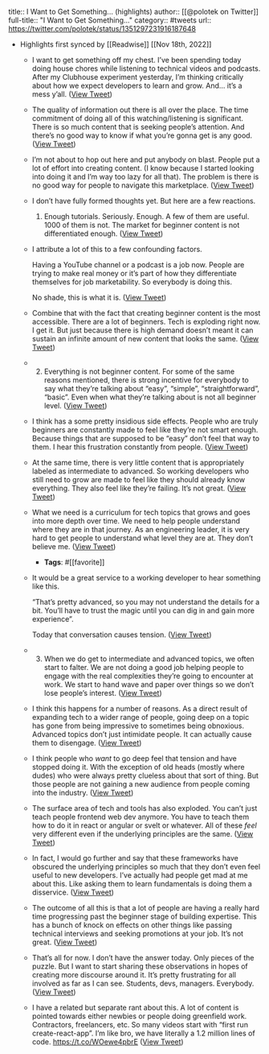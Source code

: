 title:: I Want to Get Something... (highlights)
author:: [[@polotek on Twitter]]
full-title:: "I Want to Get Something..."
category:: #tweets
url:: https://twitter.com/polotek/status/1351297231916187648

- Highlights first synced by [[Readwise]] [[Nov 18th, 2022]]
	- I want to get something off my chest. I’ve been spending today doing house chores while listening to technical videos and podcasts. After my Clubhouse experiment yesterday, I’m thinking critically about how we expect developers to learn and grow. And... it’s a mess y’all. ([View Tweet](https://twitter.com/polotek/status/1351297231916187648))
	- The quality of information out there is all over the place. The time commitment of doing all of this watching/listening is significant. There is so much content that is seeking people’s attention. And there’s no good way to know if what you’re gonna get is any good. ([View Tweet](https://twitter.com/polotek/status/1351298038296268800))
	- I’m not about to hop out here and put anybody on blast. People put a lot of effort into creating content. (I know because I started looking into doing it and I’m way too lazy for all that). The problem is there is no good way for people to navigate this marketplace. ([View Tweet](https://twitter.com/polotek/status/1351298800158007300))
	- I don’t have fully formed thoughts yet. But here are a few reactions.
	  
	  1. Enough tutorials. Seriously. Enough. A few of them are useful. 1000 of them is not. The market for beginner content is not differentiated enough. ([View Tweet](https://twitter.com/polotek/status/1351299672267059203))
	- I attribute a lot of this to a few confounding factors.
	  
	  Having a YouTube channel or a podcast is a job now. People are trying to make real money or it’s part of how they differentiate themselves for job marketability. So everybody is doing this.
	  
	  No shade, this is what it is. ([View Tweet](https://twitter.com/polotek/status/1351300197289058304))
	- Combine that with the fact that creating beginner content is the most accessible. There are a lot of beginners. Tech is exploding right now. I get it. But just because there is high demand doesn’t meant it can sustain an infinite amount of new content that looks the same. ([View Tweet](https://twitter.com/polotek/status/1351300661858615297))
	- 2. Everything is not beginner content. For some of the same reasons mentioned, there is strong incentive for everybody to say what they’re talking about “easy”, “simple”, “straightforward”, “basic”. Even when what they’re talking about is not all beginner level. ([View Tweet](https://twitter.com/polotek/status/1351301502355181571))
	- I think has a some pretty insidious side effects. People who are truly beginners are constantly made to feel like they’re not smart enough. Because things that are supposed to be “easy” don’t feel that way to them. I hear this frustration constantly from people. ([View Tweet](https://twitter.com/polotek/status/1351301962130575361))
	- At the same time, there is very little content that is appropriately labeled as intermediate to advanced. So working developers who still need to grow are made to feel like they should already know everything. They also feel like they’re failing. It’s not great. ([View Tweet](https://twitter.com/polotek/status/1351302353626906625))
	- What we need is a curriculum for tech topics that grows and goes into more depth over time. We need to help people understand where they are in that journey. As an engineering leader, it is very hard to get people to understand what level they are at. They don’t believe me. ([View Tweet](https://twitter.com/polotek/status/1351303613763649536))
		- **Tags**: #[[favorite]]
	- It would be a great service to a working developer to hear something like this.
	  
	  “That’s pretty advanced, so you may not understand the details for a bit. You’ll have to trust the magic until you can dig in and gain more experience”.
	  
	  Today that conversation causes tension. ([View Tweet](https://twitter.com/polotek/status/1351304277105393664))
	- 3. When we do get to intermediate and advanced topics, we often start to falter. We are not doing a good job helping people to engage with the real complexities they’re going to encounter at work. We start to hand wave and paper over things so we don’t lose people’s interest. ([View Tweet](https://twitter.com/polotek/status/1351305309717860352))
	- I think this happens for a number of reasons. As a direct result of expanding tech to a wider range of people, going deep on a topic has gone from being impressive to sometimes being obnoxious. Advanced topics don’t just intimidate people. It can actually cause them to disengage. ([View Tweet](https://twitter.com/polotek/status/1351306093515849730))
	- I think people who *want* to go deep feel that tension and have stopped doing it. With the exception of old heads (mostly where dudes) who were always pretty clueless about that sort of thing. But those people are not gaining a new audience from people coming into the industry. ([View Tweet](https://twitter.com/polotek/status/1351306631049428993))
	- The surface area of tech and tools has also exploded. You can’t just teach people frontend web dev anymore. You have to teach them how to do it in react or angular or svelt or whatever. All of these *feel* very different even if the underlying principles are the same. ([View Tweet](https://twitter.com/polotek/status/1351307381095821312))
	- In fact, I would go further and say that these frameworks have obscured the underlying principles so much that they don’t even feel useful to new developers. I’ve actually had people get mad at me about this. Like asking them to learn fundamentals is doing them a disservice. ([View Tweet](https://twitter.com/polotek/status/1351307901676081152))
	- The outcome of all this is that a lot of people are having a really hard time progressing past the beginner stage of building expertise. This has a bunch of knock on effects on other things like passing technical interviews and seeking promotions at your job. It’s not great. ([View Tweet](https://twitter.com/polotek/status/1351308566041268226))
	- That’s all for now. I don’t have the answer today. Only pieces of the puzzle. But I want to start sharing these observations in hopes of creating more discourse around it. It’s pretty frustrating for all involved as far as I can see. Students, devs, managers. Everybody. ([View Tweet](https://twitter.com/polotek/status/1351309088152449026))
	- I have a related but separate rant about this. A lot of content is pointed towards either newbies or people doing greenfield work. Contractors, freelancers, etc. So many videos start with “first run create-react-app”. I’m like bro, we have literally a 1.2 million lines of code. https://t.co/WOewe4pbrE ([View Tweet](https://twitter.com/polotek/status/1351314253328732161))